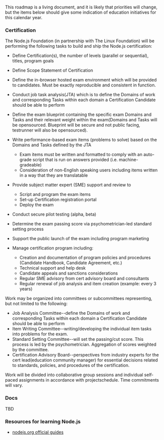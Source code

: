 This roadmap is a living document, and it is likely that priorities will change, but the items below should give some indication of education initiatives for this calendar year.

### Certification

The Node.js Foundation (in partnership with The Linux Foundation) will be performing the following tasks to build and ship the Node.js certification:

- Define Certification(s), the number of levels (parallel or sequential), titles, program goals 
- Define Scope Statement of Certification 
- Define the in-browser hosted exam environment which will be provided to candidates. Must be exactly reproducible and consistent in function. 
- Conduct job task analysis(JTA) which is to define the Domains of work and corresponding Tasks within each domain a Certification Candidate should be able to perform 
- Define the exam blueprint containing the specific exam Domains and Tasks and their relevant weight within the exam(Domains and Tasks will be opensourced. Blueprint will be secure and not public facing, testrunner will also be opensourced). 
- Write performance-based exam items (problems to solve) based on the Domains and Tasks defined by the JTA 
    - Exam items must be written and formatted to comply with an auto-grade script that is run on answers provided (i.e. machine-gradeable) 
    - Consideration of non-English speaking users including items written in a way that they are translatable 

- Provide subject matter expert (SME) support and review to  
    - Script and program the exam items 
    - Set-up Certification registration portal 
    - Deploy the exam 

- Conduct secure pilot testing (alpha, beta) 
- Determine the exam passing score via psychometrician-led standard setting process 
- Support the public launch of the exam including program marketing 
- Manage certification program including: 
    - Creation and documentation of program policies and procedures (Candidate Handbook, Candidate Agreement, etc.) 
    - Technical support and help desk 
    - Candidate appeals and sanctions considerations 
    - Regular SME advisory from cert advisory board and consultants 
    - Regular renewal of job analysis and item creation (example: every 3 years) 

  

Work may be organized into committees or subcommittees representing, but not limited to the following:

- Job Analysis Committee--define the Domains of work and corresponding Tasks within each domain a Certification Candidate should be able to perform 
- Item Writing Committee--writing/developing the individual item tasks into problems for the exam. 
- Standard Setting Committee--will set the passing/cut score. This process is led by the psychometrician. Aggregation of scores weighted by the committee. 
- Certification Advisory Board--perspectives from industry experts for the cert lead(education community manager) for essential decisions related to standards, policies, and procedures of the certification. 
  
Work will be divided into collaborative group sessions and individual self-paced assignments in accordance with projectschedule. Time commitments will vary.

### Docs

TBD

### Resources for learning Node.js

* [nodejs.org official guides](https://nodejs.org/en/docs/guides/)
